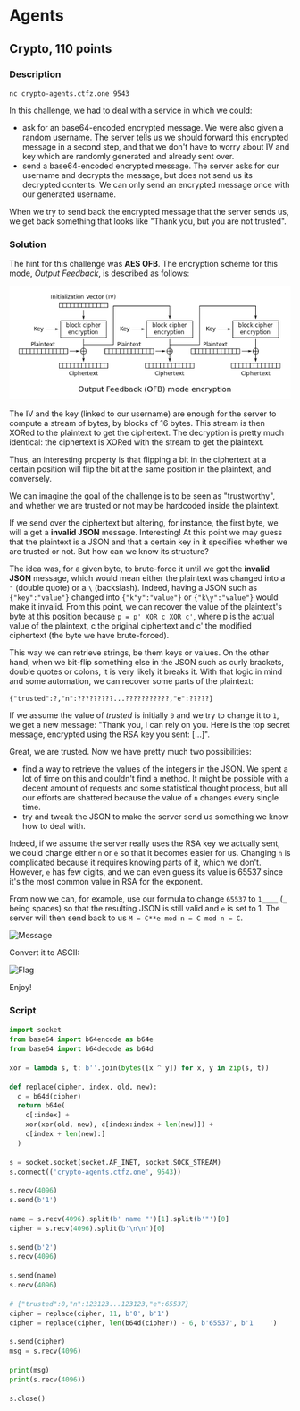 # Agents
## Crypto, 110 points

### Description

```
nc crypto-agents.ctfz.one 9543
```

In this challenge, we had to deal with a service in which we could:

* ask for an base64-encoded encrypted message. We were also given a random username. The server tells us we should forward this encrypted message in a second step, and that we don't have to worry about IV and key which are randomly generated and already sent over.
* send a base64-encoded encrypted message. The server asks for our username and decrypts the message, but does not send us its decrypted contents. We can only send an encrypted message once with our generated username.

When we try to send back the encrypted message that the server sends us, we get back something that looks like "Thank you, but you are not trusted".

### Solution

The hint for this challenge was **AES OFB**. The encryption scheme for this mode, *Output Feedback*, is described as follows:

![OFB](ofb.png)

The IV and the key (linked to our username) are enough for the server to compute a stream of bytes, by blocks of 16 bytes. This stream is then XORed to the plaintext to get the ciphertext. The decryption is pretty much identical: the ciphertext is XORed with the stream to get the plaintext.

Thus, an interesting property is that flipping a bit in the ciphertext at a certain position will flip the bit at the same position in the plaintext, and conversely.

We can imagine the goal of the challenge is to be seen as "trustworthy", and whether we are trusted or not may be hardcoded inside the plaintext.

If we send over the ciphertext but altering, for instance, the first byte, we will a get a **invalid JSON** message. Interesting! At this point we may guess that the plaintext is a JSON and that a certain key in it specifies whether we are trusted or not. But how can we know its structure?

The idea was, for a given byte, to brute-force it until we got the **invalid JSON** message, which would mean either the plaintext was changed into a `"` (double quote) or a `\` (backslash). Indeed, having a JSON such as `{"key":"value"}` changed into `{"k"y":"value"}` or `{"k\y":"value"}` would make it invalid. From this point, we can recover the value of the plaintext's byte at this position because `p = p' XOR c XOR c'`, where p is the actual value of the plaintext, c the original ciphertext and c' the modified ciphertext (the byte we have brute-forced).

This way we can retrieve strings, be them keys or values. On the other hand, when we bit-flip something else in the JSON such as curly brackets, double quotes or colons, it is very likely it breaks it. With that logic in mind and some automation, we can recover some parts of the plaintext:

```
{"trusted":?,"n":?????????...???????????,"e":?????}
```

If we assume the value of *trusted* is initially `0` and we try to change it to `1`, we get a new message: "Thank you, I can rely on you. Here is the top secret message, encrypted using the RSA key you sent: [...]".

Great, we are trusted. Now we have pretty much two possibilities:
* find a way to retrieve the values of the integers in the JSON. We spent a lot of time on this and couldn't find a method. It might be possible with a decent amount of requests and some statistical thought process, but all our efforts are shattered because the value of `n` changes every single time.
* try and tweak the JSON to make the server send us something we know how to deal with.

Indeed, if we assume the server really uses the RSA key we actually sent, we could change either `n` or `e` so that it becomes easier for us. Changing `n` is complicated because it requires knowing parts of it, which we don't. However, `e` has few digits, and we can even guess its value is 65537 since it's the most common value in RSA for the exponent.

From now we can, for example, use our formula to change `65537` to `1____` (`_` being spaces) so that the resulting JSON is still valid and `e` is set to 1. The server will then send back to us `M = C**e mod n = C mod n = C`.

![Message](agents_message.jpg)

Convert it to ASCII:

![Flag](agents_flag.jpg)

Enjoy!


### Script

```python
import socket
from base64 import b64encode as b64e
from base64 import b64decode as b64d

xor = lambda s, t: b''.join(bytes([x ^ y]) for x, y in zip(s, t))

def replace(cipher, index, old, new):
  c = b64d(cipher)
  return b64e(
    c[:index] +
    xor(xor(old, new), c[index:index + len(new)]) +
    c[index + len(new):]
  )

s = socket.socket(socket.AF_INET, socket.SOCK_STREAM)
s.connect(('crypto-agents.ctfz.one', 9543))

s.recv(4096)
s.send(b'1')

name = s.recv(4096).split(b' name "')[1].split(b'"')[0]
cipher = s.recv(4096).split(b'\n\n')[0]

s.send(b'2')
s.recv(4096)

s.send(name)
s.recv(4096)

# {"trusted":0,"n":123123...123123,"e":65537}
cipher = replace(cipher, 11, b'0', b'1')
cipher = replace(cipher, len(b64d(cipher)) - 6, b'65537', b'1    ')

s.send(cipher)
msg = s.recv(4096)

print(msg)
print(s.recv(4096))

s.close()
```

